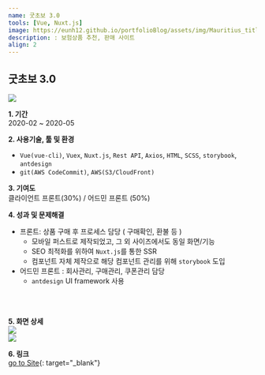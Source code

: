 ```yaml
---
name: 굿초보 3.0
tools: [Vue, Nuxt.js]
image: https://eunh12.github.io/portfolioBlog/assets/img/Mauritius_title.png
description: : 보험상품 추천, 판매 사이트
align: 2
---
```


## 굿초보 3.0  
![](https://eunh12.github.io/portfolioBlog/assets/img/Mauritius_title.png)  
  
**1. 기간**   
2020-02 ~ 2020-05   
  
**2. 사용기술, 툴 및 환경**   
- `Vue(vue-cli)`, `Vuex`, `Nuxt.js`, `Rest API`, `Axios`, `HTML`, `SCSS`, `storybook`, `antdesign`
- `git(AWS CodeCommit)`, `AWS(S3/CloudFront)`  
   
**3. 기여도**   
클라이언트 프론트(30%) / 어드민 프론트 (50%)   
   
**4. 성과 및 문제해결**   
* 프론트: 상품 구매 후 프로세스 담당 ( 구매확인, 환불 등 )
  - 모바일 퍼스트로 제작되었고, 그 외 사이즈에서도 동일 화면/기능
  - SEO 최적화를 위하여 `Nuxt.js`를 통한 SSR
  - 컴포넌트 자체 제작으로 해당 컴포넌트 관리를 위해 `storybook` 도입
* 어드민 프론트 : 회사관리, 구매관리, 쿠폰관리 담당
  - `antdesign` UI framework 사용

      
<br>    
<br>     

**5. 화면 상세**   
![](https://eunh12.github.io/portfolioBlog/assets/img/Mauritius_con.png)  
![](https://eunh12.github.io/portfolioBlog/assets/img/Mauritius_con2.png)  
   
**6. 링크**  
[go to Site](http://insurance.goodchobo.com/){: target="_blank"}
